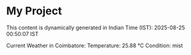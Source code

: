 # My Project

This content is dynamically generated in Indian Time (IST): 2025-08-25 00:50:07 IST


Current Weather in Coimbatore:
Temperature: 25.88 °C
Condition: mist
